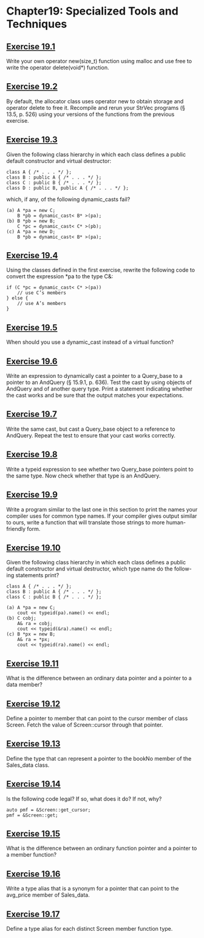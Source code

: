 # Chapter19: Specialized Tools and Techniques
## [Exercise 19.1](19.01.cpp)
Write your own operator new(size_t) function using malloc and use free to write the operator delete(void*) function.
## [Exercise 19.2](19.02)
By default, the allocator class uses operator new to obtain storage and operator delete to free it. Recompile and rerun your StrVec programs (§ 13.5, p. 526) using your versions of the functions from the previous exercise.
## [Exercise 19.3](19.03.txt)
Given the following class hierarchy in which each class defines a public default constructor and virtual destructor:
```
class A { /* . . . */ };
class B : public A { /* . . . */ };
class C : public B { /* . . . */ };
class D : public B, public A { /* . . . */ };
```
which, if any, of the following dynamic_casts fail?
```
(a) A *pa = new C;
    B *pb = dynamic_cast< B* >(pa);
(b) B *pb = new B;
    C *pc = dynamic_cast< C* >(pb);
(c) A *pa = new D;
    B *pb = dynamic_cast< B* >(pa);
```
## [Exercise 19.4](19.04.cpp)
Using the classes defined in the first exercise, rewrite the following code to convert the expression *pa to the type C&:
```
if (C *pc = dynamic_cast< C* >(pa))
    // use C’s members
} else {
    // use A’s members
}
```
## [Exercise 19.5](19.05.txt)
When should you use a dynamic_cast instead of a virtual function?
## [Exercise 19.6](19.06)
Write an expression to dynamically cast a pointer to a Query_base to a pointer to an AndQuery (§ 15.9.1, p. 636). Test the cast by using objects of AndQuery and of another query type. Print a statement indicating whether the cast works and be sure that the output matches your expectations.
## [Exercise 19.7](19.07)
Write the same cast, but cast a Query_base object to a reference to AndQuery. Repeat the test to ensure that your cast works correctly.
## [Exercise 19.8](19.08)
Write a typeid expression to see whether two Query_base pointers point to the same type. Now check whether that type is an AndQuery.
## [Exercise 19.9](19.09)
Write a program similar to the last one in this section to print the names your compiler uses for common type names. If your compiler gives output similar to ours, write a function that will translate those strings to more human-friendly form.
## [Exercise 19.10](19.10.txt)
Given the following class hierarchy in which each class defines a
public default constructor and virtual destructor, which type name do the follow-
ing statements print?
```
class A { /* . . . */ };
class B : public A { /* . . . */ };
class C : public B { /* . . . */ };

(a) A *pa = new C;
    cout << typeid(pa).name() << endl;
(b) C cobj;
    A& ra = cobj;
    cout << typeid(&ra).name() << endl;
(c) B *px = new B;
    A& ra = *px;
    cout << typeid(ra).name() << endl;
```
## [Exercise 19.11](19.11.txt)
What is the difference between an ordinary data pointer and a pointer to a data member?
## [Exercise 19.12](19.12)
Define a pointer to member that can point to the cursor member of class Screen. Fetch the value of Screen::cursor through that pointer.
## [Exercise 19.13](19.13)
Define the type that can represent a pointer to the bookNo member of the Sales_data class.
## [Exercise 19.14](19.14.txt)
Is the following code legal? If so, what does it do? If not, why?
```
auto pmf = &Screen::get_cursor;
pmf = &Screen::get;
```
## [Exercise 19.15](19.15.txt)
What is the difference between an ordinary function pointer and a pointer to a member function?
## [Exercise 19.16](19.16)
Write a type alias that is a synonym for a pointer that can point to the avg_price member of Sales_data.
## [Exercise 19.17](19.17)
Define a type alias for each distinct Screen member function type.
